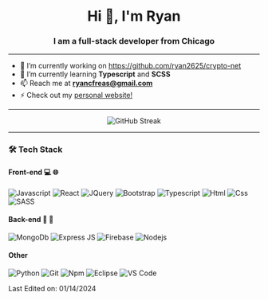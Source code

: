 <h1 align="center">Hi 👋, I'm Ryan</h1>
<h3 align="center">I am a full-stack developer from Chicago</h3>

---

- 🔭 I’m currently working on https://github.com/ryan2625/crypto-net
- 🌱 I’m currently learning **Typescript** and **SCSS**
- 📫 Reach me at **ryancfreas@gmail.com**
- ⚡ Check out my [personal website!](https://ryan-dev.com/)
---
<p align="center">
      <img src="https://github-readme-streak-stats-three-zeta.vercel.app?user=ryan2625&theme=black-ice&background=45%2C000000%2C0008AB&dates=FFFFFF" alt="GitHub Streak" /></img>
</p>
<hr>

### 🛠 Tech Stack
#### Front-end 💻 🌐
![Javascript](http://img.shields.io/badge/-Javascript-fcd400?style=for-the-badge&logo=javascript&logoColor=black)
![React](https://img.shields.io/badge/React-20232A?style=for-the-badge&logo=react&logoColor=61DAFB)
![JQuery](https://img.shields.io/badge/jQuery-0769AD?style=for-the-badge&logo=jquery&logoColor=white)
![Bootstrap](https://img.shields.io/badge/Bootstrap-563D7C?style=for-the-badge&logo=bootstrap&logoColor=white)
![Typescript](http://img.shields.io/badge/-Typescript-3178c6?style=for-the-badge&logo=typescript&logoColor=white)
![Html](http://img.shields.io/badge/-Html-e24c27?style=for-the-badge&logo=html5&logoColor=white)
![Css](http://img.shields.io/badge/-Css-2a65f1?style=for-the-badge&logo=css3&logoColor=white)
![SASS](https://img.shields.io/badge/SASS-hotpink.svg?style=for-the-badge&logo=SASS&logoColor=white)

#### Back-end 📁 💾
![MongoDb](https://img.shields.io/badge/MongoDB-4EA94B?style=for-the-badge&logo=mongodb&logoColor=white)
![Express JS](https://img.shields.io/badge/Express%20js-000000?style=for-the-badge&logo=express&logoColor=white)
![Firebase](https://img.shields.io/badge/firebase-ffca28?style=for-the-badge&logo=firebase&logoColor=black)
![Nodejs](https://img.shields.io/badge/Node%20js-339933?style=for-the-badge&logo=nodedotjs&logoColor=white)

#### Other
![Python](http://img.shields.io/badge/-Python-346e9e?style=for-the-badge&logo=python&logoColor=white)
![Git](http://img.shields.io/badge/-Git-white?style=for-the-badge&logo=git)
![Npm](http://img.shields.io/badge/-Npm-white?style=for-the-badge&logo=npm&logoColor=white)
![Eclipse](http://img.shields.io/badge/-Eclipse-41347e?style=for-the-badge&logo=eclipse&logoColor=white)
![VS Code](http://img.shields.io/badge/-VS%20Code-black?style=for-the-badge&logo=visualstudiocode&logoColor=3aa7f2)

Last Edited on: 01/14/2024
